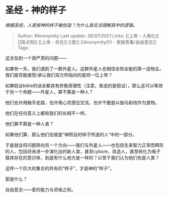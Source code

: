 # 圣经 - 神的样子
*根据圣经，人是按神的样子被创造？为什么我无法理解其中的逻辑。*

> Author: #Anonymity 
Last update: *26/07/2021* 
Links: [[上帝 - 人格化]] [[斑点狗]] [[上帝 - 存在]] [[爱]] [[Anonymity/01 - 家族答集/自由意志]]
Tags:   

这涉及到一个很严肃的问题——

如果有一天，我们遇到了一群外星人。这群外星人也相信全知全能的第一造物主。我们是否能接受/承认我们双方所指向的是同一位上帝？

如果假设bible的话全都具有终极真理性（注意，我说的是假设），那么这可以等效于另一个命题——外星人，算不算是一种人？

他们也许用触手走路，也许用心灵感应交流，也许干脆是以伽马射线作为食物。

他们在任何意义上都和我们的长相不一样。

他们算不算是一种人类？

如果他们算，那么他们也就是“神照自的样子所造的人”中的一部分。

于是就会将问题转向另一个方向——我们与外星人——也包括生来智力正常而畸形的人，包括将来进一步演化出的新人类，甚至cybore，改造人，甚至转化为电子载体存在的意识体，到底有什么地方是一样的？以至于我们认为他们也是人类？

这样一个巨大的集合的共有的“样子”，才是神的“样子”。

那是什么？

自由意志——爱的能力与资格之和。

  
